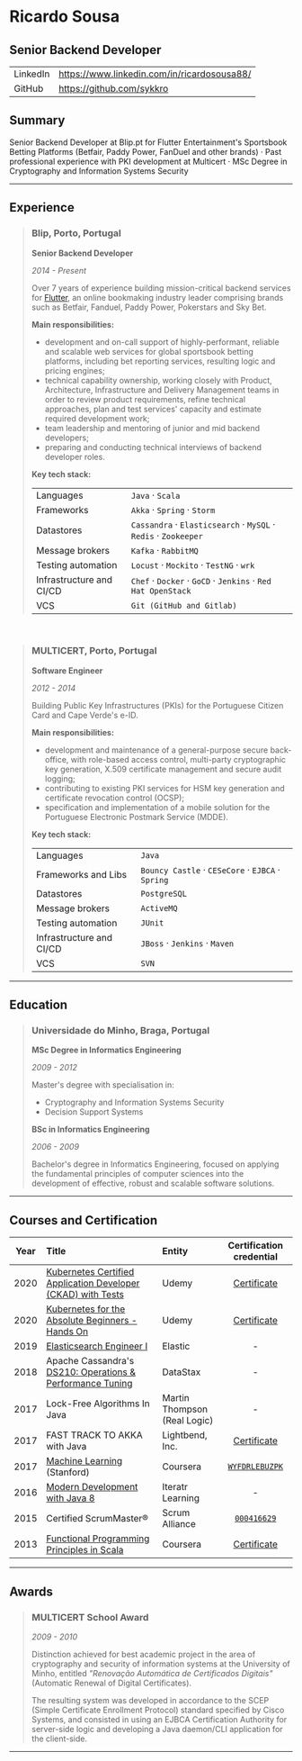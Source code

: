 # Ricardo Sousa

## Senior Backend Developer

| | | 
|-|-|
| LinkedIn | https://www.linkedin.com/in/ricardosousa88/ |
| GitHub | https://github.com/sykkro | 

## Summary

Senior Backend Developer at Blip.pt for Flutter Entertainment's Sportsbook Betting Platforms (Betfair, Paddy Power, FanDuel and other brands) · Past professional experience with PKI development at Multicert ·
MSc Degree in Cryptography and Information Systems Security 

---

## Experience

>
> ### Blip, Porto, Portugal
>
> **Senior Backend Developer**
>
> _2014 - Present_
> 
> Over 7 years of experience building mission-critical backend services for [Flutter](https://www.flutter.com/), an online bookmaking industry leader comprising brands such as Betfair, Fanduel, Paddy Power, Pokerstars and Sky Bet.
>
> **Main responsibilities:**
> 
> - development and on-call support of highly-performant, reliable and scalable web services for global sportsbook betting platforms, including bet reporting services, resulting logic and pricing engines;
> - technical capability ownership, working closely with Product, Architecture, Infrastructure and Delivery Management teams in order to review product requirements, refine technical approaches, plan and test services' capacity and estimate required development work;
> - team leadership and mentoring of junior and mid backend developers;
> - preparing and conducting technical interviews of backend developer roles.
> 
> **Key tech stack:**
> 
> | | | 
> |---|----| 
> | Languages | `Java` · `Scala` |
> | Frameworks | `Akka` · `Spring` · `Storm` |
> | Datastores | `Cassandra` · `Elasticsearch` · `MySQL` · `Redis` · `Zookeeper` | 
> | Message brokers | `Kafka` · `RabbitMQ` |
> | Testing automation | `Locust` · `Mockito` · `TestNG` · `wrk` |
> | Infrastructure and CI/CD | `Chef` · `Docker` · `GoCD` · `Jenkins` · `Red Hat OpenStack` | 
> | VCS | `Git (GitHub and Gitlab)`
>

&nbsp; 

>
> ### MULTICERT, Porto, Portugal
> 
> **Software Engineer**
>
> _2012 - 2014_
> 
> Building Public Key Infrastructures (PKIs) for the Portuguese Citizen Card and Cape Verde's e-ID.
>
> **Main responsibilities:**
> 
> - development and maintenance of a general-purpose secure back-office, with role-based access control, multi-party cryptographic key generation, X.509 certificate management and secure audit logging;
> - contributing to existing PKI services for HSM key generation and certificate revocation control (OCSP);
> - specification and implementation of a mobile solution for the Portuguese Electronic Postmark Service (MDDE).
>
> **Key tech stack:**
> 
> | | | 
> |---|----| 
> | Languages | `Java` |
> | Frameworks and Libs | `Bouncy Castle` · `CESeCore` · `EJBCA` · `Spring` |
> | Datastores | `PostgreSQL` | 
> | Message brokers | `ActiveMQ` |
> | Testing automation | `JUnit` |
> | Infrastructure and CI/CD | `JBoss` · `Jenkins` · `Maven` | 
> | VCS | `SVN`
>

---

## Education

>
> ### Universidade do Minho, Braga, Portugal
>
> **MSc Degree in Informatics Engineering**
> 
> _2009 - 2012_
>
> Master's degree with specialisation in:
> - Cryptography and Information Systems Security 
> - Decision Support Systems
>
> **BSc in Informatics Engineering**
> 
> _2006 - 2009_
> 
> Bachelor's degree in Informatics Engineering, focused on applying the fundamental principles of computer sciences into the development of effective, robust and scalable software solutions.
>

---

## Courses and Certification

| Year | Title | Entity | Certification credential |
|:----:|:------|:------------------|:----------:|
| 2020 | [Kubernetes Certified Application Developer (CKAD) with Tests](https://www.udemy.com/course/certified-kubernetes-application-developer/) | Udemy | [Certificate](https://drive.google.com/file/d/16kRJWC_Y0vhDUk1gwyMlP_iOZWCA_ozg/view)
| 2020 | [Kubernetes for the Absolute Beginners - Hands On](https://www.udemy.com/course/learn-kubernetes/) | Udemy | [Certificate](https://drive.google.com/file/d/1SqA1lC9WgMGJ28F8hxq4C7L_nyFOsw9v/view) |
| 2019 | [Elasticsearch Engineer I](https://www.elastic.co/training/elasticsearch-engineer-1) | Elastic | - |
| 2018 | Apache Cassandra's [DS210: Operations & Performance Tuning](https://www.datastax.com/resources/datasheet/ds210-operations-performance-tuning) | DataStax | - |
| 2017 | Lock-Free Algorithms In Java | Martin Thompson<br>(Real Logic) | - |
| 2017 | FAST TRACK TO AKKA with Java | Lightbend, Inc. | [Certificate](https://drive.google.com/file/d/1rN4LjLiSYCpxN1t43solFueMonYUVj2z/view) |
| 2017 | [Machine Learning](https://www.coursera.org/learn/machine-learning) (Stanford) | Coursera | [`WYFDRLEBUZPK`](https://www.coursera.org/account/accomplishments/verify/WYFDRLEBUZPK) |
| 2016 | [Modern Development with Java 8](http://iteratrlearning.com/java8course) | Iteratr Learning | - |
| 2015 | Certified ScrumMaster® | Scrum Alliance | [`000416629`](https://www.scrumalliance.org/community/profile/rsousa4) | 
| 2013 | [Functional Programming Principles in Scala](https://www.coursera.org/specializations/scala?) | Coursera | [Certificate](https://drive.google.com/file/d/11N-Yeq0wp3vVnDFEoF5A_WuQG4i7WlsU/view) |
 

---

## Awards

>
> ### MULTICERT School Award
>
> _2009 - 2010_
> 
> Distinction achieved for best academic project in the area of cryptography and security of information systems at the University of Minho, entitled _"Renovação Automática de Certificados Digitais"_ (Automatic Renewal of Digital Certificates).
>
> The resulting system was developed in accordance to the SCEP (Simple Certificate Enrollment Protocol) standard specified by Cisco Systems, and consisted in using an EJBCA Certification Authority for server-side logic and developing a Java daemon/CLI application for the client-side.
>

---
